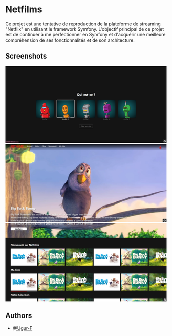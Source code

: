 # Netfilms

Ce projet est une tentative de reproduction de la plateforme de streaming "Netflix" en utilisant le framework Symfony. L'objectif principal de ce projet est de continuer à me perfectionner en Symfony et d'acquérir une meilleure compréhension de ses fonctionnalités et de son architecture.

## Screenshots

![Screenshot 1](screenshots/RM-screenshot1.png)
![Screenshot 2](screenshots/RM-screenshot2.png)
![Screenshot 3](screenshots/RM-screenshot3.png)

## Authors

- [@Ugur-F](https://github.com/Ugur-F)
